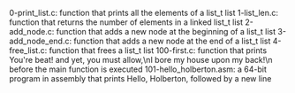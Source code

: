 0-print_list.c: function that prints all the elements of a list_t list
1-list_len.c: function that returns the number of elements in a linked list_t list
2-add_node.c: function that adds a new node at the beginning of a list_t list
3-add_node_end.c: function that adds a new node at the end of a list_t list
4-free_list.c: function that frees a list_t list
100-first.c: function that prints You're beat! and yet, you must allow,\nI bore my house upon my back!\n before the main function is executed
101-hello_holberton.asm: a 64-bit program in assembly that prints Hello, Holberton, followed by a new line
